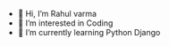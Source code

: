 - 👋 Hi, I’m Rahul varma
- 👀 I’m interested in Coding
- 🌱 I’m currently learning Python Django


<!---
varma300/varma300 is a ✨ special ✨ repository because its `README.md` (this file) appears on your GitHub profile.
You can click the Preview link to take a look at your changes.
--->

